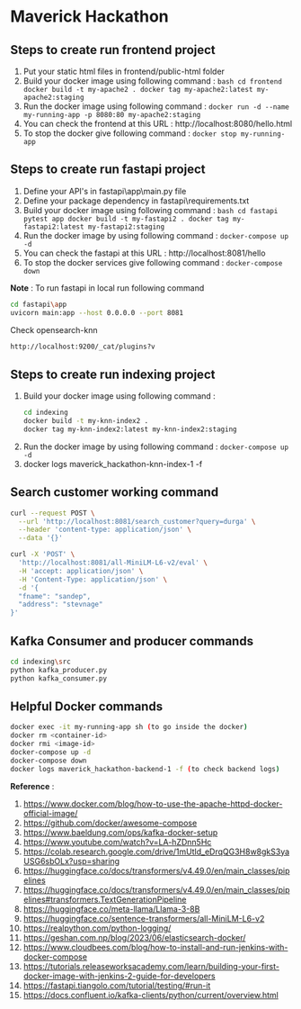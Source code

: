 # Maverick Hackathon

## Steps to create run frontend project

1. Put your static html files in frontend/public-html folder
2. Build your docker image using following command : 
        ```bash
        cd frontend
        docker build -t my-apache2 .
        docker tag my-apache2:latest my-apache2:staging
        ```
3. Run the docker image using following command : `docker run -d --name my-running-app -p 8080:80 my-apache2:staging`
4. You can check the frontend at this URL : http://localhost:8080/hello.html
5. To stop the docker give following command : `docker stop my-running-app`

## Steps to create run fastapi project

1. Define your API's in fastapi\app\main.py file
2. Define your package dependency in fastapi\requirements.txt
3. Build your docker image using following command : 
        ```bash
        cd fastapi
        pytest app
        docker build -t my-fastapi2 .
        docker tag my-fastapi2:latest my-fastapi2:staging     
        ```
4. Run the docker image by using following command : `docker-compose up -d`
5. You can check the fastapi at this URL : http://localhost:8081/hello
6. To stop the docker services give following command : `docker-compose down`

**Note** : To run fastapi in local run following command
```bash
cd fastapi\app
uvicorn main:app --host 0.0.0.0 --port 8081
```

Check opensearch-knn
```bash
http://localhost:9200/_cat/plugins?v
```

## Steps to create run indexing project

1. Build your docker image using following command :
   ```bash
   cd indexing
   docker build -t my-knn-index2 .
   docker tag my-knn-index2:latest my-knn-index2:staging
   ```
2. Run the docker image by using following command : `docker-compose up -d`
3. docker logs maverick_hackathon-knn-index-1 -f

## Search customer working command

```bash
curl --request POST \
  --url 'http://localhost:8081/search_customer?query=durga' \
  --header 'content-type: application/json' \
  --data '{}'
```

```bash
curl -X 'POST' \
  'http://localhost:8081/all-MiniLM-L6-v2/eval' \
  -H 'accept: application/json' \
  -H 'Content-Type: application/json' \
  -d '{
  "fname": "sandep",
  "address": "stevnage"
}'
```

## Kafka Consumer and producer commands

```bash
cd indexing\src
python kafka_producer.py
python kafka_consumer.py
```

## Helpful Docker commands

```bash
docker exec -it my-running-app sh (to go inside the docker) 
docker rm <container-id>
docker rmi <image-id>
docker-compose up -d 
docker-compose down
docker logs maverick_hackathon-backend-1 -f (to check backend logs)
```

**Reference** : 
1. https://www.docker.com/blog/how-to-use-the-apache-httpd-docker-official-image/
2. https://github.com/docker/awesome-compose
3. https://www.baeldung.com/ops/kafka-docker-setup
4. https://www.youtube.com/watch?v=LA-hZDnn5Hc
5. https://colab.research.google.com/drive/1mUtld_eDrqQG3H8w8gkS3yaUSG6sbOLx?usp=sharing
6. https://huggingface.co/docs/transformers/v4.49.0/en/main_classes/pipelines
7. https://huggingface.co/docs/transformers/v4.49.0/en/main_classes/pipelines#transformers.TextGenerationPipeline
8. https://huggingface.co/meta-llama/Llama-3-8B
9. https://huggingface.co/sentence-transformers/all-MiniLM-L6-v2
10. https://realpython.com/python-logging/
11. https://geshan.com.np/blog/2023/06/elasticsearch-docker/
12. https://www.cloudbees.com/blog/how-to-install-and-run-jenkins-with-docker-compose
13. https://tutorials.releaseworksacademy.com/learn/building-your-first-docker-image-with-jenkins-2-guide-for-developers
14. https://fastapi.tiangolo.com/tutorial/testing/#run-it
15. https://docs.confluent.io/kafka-clients/python/current/overview.html